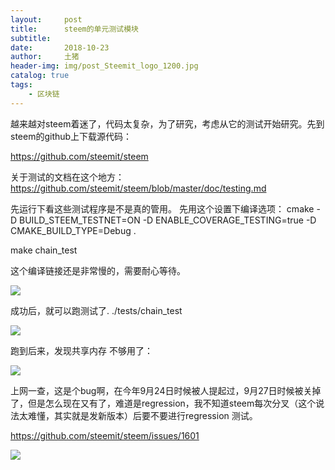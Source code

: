 ```yaml
---
layout:     post
title:      steem的单元测试模块
subtitle:   
date:       2018-10-23
author:     土猪
header-img: img/post_Steemit_logo_1200.jpg
catalog: true
tags:
    - 区块链
---
```


越来越对steem着迷了，代码太复杂，为了研究，考虑从它的测试开始研究。先到steem的github上下载源代码：

https://github.com/steemit/steem

关于测试的文档在这个地方：
https://github.com/steemit/steem/blob/master/doc/testing.md

先运行下看这些测试程序是不是真的管用。
先用这个设置下编译选项：
cmake -D BUILD_STEEM_TESTNET=ON -D ENABLE_COVERAGE_TESTING=true -D CMAKE_BUILD_TYPE=Debug .

make chain_test

这个编译链接还是非常慢的，需要耐心等待。

![](https://steemitimages.com/DQmRro8gz7wAtCzApi8yZ1ECUfEhiaEKWUeyUHmJma8Dvis/image.png)

成功后，就可以跑测试了.
 ./tests/chain_test

![](https://steemitimages.com/DQmYRe37W1ryR6i6fSaHR62eKDhdmQHhJHDnGZ1fiAPhDfe/image.png)

跑到后来，发现共享内存 不够用了：

![](https://steemitimages.com/DQmc4LqArQ3v66L6PwqRSrQ68K49XDmx7Z2HCBHXCiKhuJB/image.png)

上网一查，这是个bug啊，在今年9月24日时候被人提起过，9月27日时候被关掉了，但是怎么现在又有了，难道是regression，我不知道steem每次分叉（这个说法太难懂，其实就是发新版本）后要不要进行regression 测试。

https://github.com/steemit/steem/issues/1601

![](https://steemitimages.com/DQmTJCmSpFUFPZfw9yJZbzgBYbnpvy6GfcDcMKnUSmYvbVS/image.png)